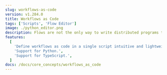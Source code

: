 ```yaml
---
slug: workflows-as-code
version: v1.284.0
title: Workflows as Code
tags: ['Scripts', 'Flow Editor']
image: ./python_editor.png
description: Flows are not the only way to write distributed programs that execute distinct jobs. Another approach is to write a program that defines the jobs and their dependencies, and then execute that program. This is known as workflows as code.
features:
  [
    'Define workflows as code in a single script intuitive and lightweight syntax.',
    'Support for Python.',
    'Support for TypeScript.',
  ]
docs: /docs/core_concepts/workflows_as_code
---
```


